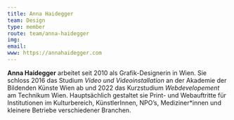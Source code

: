 ```yaml
---
title: Anna Haidegger
team: Design
type: member
route: team/anna-haidegger
img: 
email:
www: https://annahaidegger.com
---
```


**Anna Haidegger** arbeitet seit 2010 als Grafik-Designerin in Wien. Sie schloss 2016 das Studium _Video und Videoinstallation_ an der Akademie der Bildenden Künste Wien ab und 2022 das Kurzstudium _Webdevelopement_ am Technikum Wien. Hauptsächlich gestaltet sie Print- und Webauftritte für Institutionen im Kulturbereich, KünstlerInnen, NPO’s, Mediziner*innen und kleinere Betriebe verschiedener Branchen.
